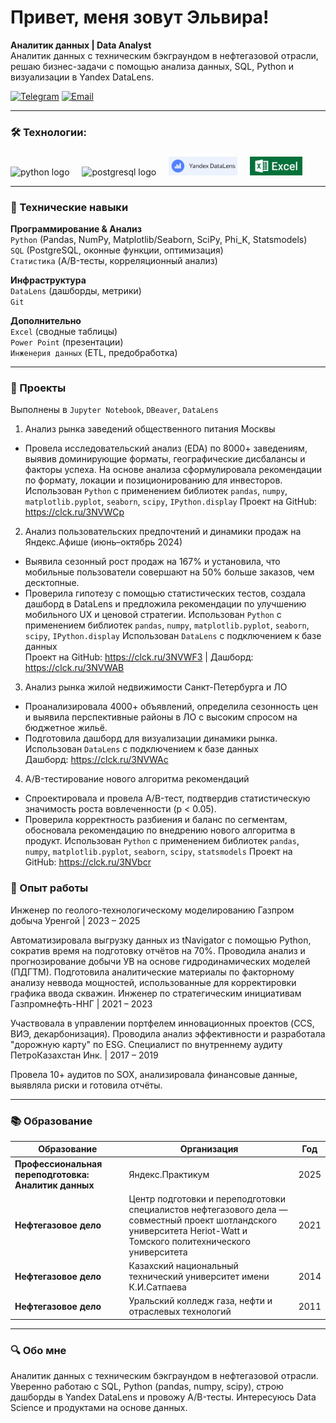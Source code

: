 # Привет, меня зовут Эльвира!
**Аналитик данных | Data Analyst**  
Аналитик данных с техническим бэкграундом в нефтегазовой отрасли, решаю бизнес-задачи с помощью анализа данных, SQL, Python и визуализации в Yandex DataLens.

[![Telegram](https://img.shields.io/badge/-Telegram-0088cc?style=flat&logo=telegram)](https://t.me/karimovaei) 
[![Email](https://img.shields.io/badge/-Email-8B89CC?style=flat&logo=mail.ru&logoColor=white)](mailto:karimovaell@gmail.com)

---
<h3 align="left">🛠 Технологии:</h3>

###

<div align="left">
  <img src="https://skillicons.dev/icons?i=py" height="40" alt="python logo"  />
  <img width="12" />
  <img src="https://skillicons.dev/icons?i=postgres" height="40" alt="postgresql logo"  />
  <img width="12" />
  <img src="https://github.com/av-paramonov/av-paramonov/blob/02f67d67c8d8f657ce2deadda2ebea1e6ed98f8f/logo_datalens_3.jpeg" height="30" alt="datalens logo"  /> 
  <img width="12" />
  <img src="https://github.com/av-paramonov/av-paramonov/blob/f5da942d1c33e5df3e97b85d3cc2f09e6c6d9ea0/logo_excel_2.webp" height="30" alt="datalens logo"  />
</div>

---

### 🔧 Технические навыки
**Программирование & Анализ**  
`Python` (Pandas, NumPy, Matplotlib/Seaborn, SciPy, Phi_K, Statsmodels)  
`SQL` (PostgreSQL, оконные функции, оптимизация)  
`Статистика` (A/B-тесты, корреляционный анализ)  

**Инфраструктура**  
`DataLens` (дашборды, метрики)  
`Git`  

**Дополнительно**  
`Excel` (сводные таблицы)  
`Power Point` (презентации)  
`Инженерия данных` (ETL, предобработка)  

---

### 🚀 Проекты

Выполнены в `Jupyter Notebook`, `DBeaver`, `DataLens`

1. Анализ рынка заведений общественного питания Москвы
- Провела исследовательский анализ (EDA) по 8000+ заведениям, выявив доминирующие
форматы, географические дисбалансы и факторы успеха. На основе анализа сформулировала
рекомендации по формату, локации и позиционированию для инвесторов.
Использован `Python` с применением библиотек `pandas`, `numpy`, `matplotlib.pyplot`, `seaborn`, `scipy`, `IPython.display`
Проект на GitHub: https://clck.ru/3NVWCp

2. Анализ пользовательских предпочтений и динамики продаж на Яндекс.Афише
(июнь–октябрь 2024)
- Выявила сезонный рост продаж на 167% и установила, что мобильные пользователи
совершают на 50% больше заказов, чем десктопные.
- Проверила гипотезу с помощью статистических тестов, создала дашборд в DataLens и
предложила рекомендации по улучшению мобильного UX и ценовой стратегии.
Использован `Python` с применением библиотек `pandas`, `numpy`, `matplotlib.pyplot`, `seaborn`, `scipy`, `IPython.display`
Использован `DataLens` с подключением к базе данных  
Проект на GitHub: https://clck.ru/3NVWF3 | Дашборд: https://clck.ru/3NVWAB

3. Анализ рынка жилой недвижимости Санкт-Петербурга и ЛО
- Проанализировала 4000+ объявлений, определила сезонность цен и выявила перспективные
районы в ЛО с высоким спросом на бюджетное жильё.
- Подготовила дашборд для визуализации динамики рынка.
Использован `DataLens` с подключением к базе данных  
Дашборд: https://clck.ru/3NVWAc

4. A/B-тестирование нового алгоритма рекомендаций
- Спроектировала и провела A/B-тест, подтвердив статистическую значимость роста
вовлеченности (p < 0.05).
- Проверила корректность разбиения и баланс по сегментам, обосновала рекомендацию по
внедрению нового алгоритма в продукт.
Использован `Python` с применением библиотек `pandas`, `numpy`, `matplotlib.pyplot`, `seaborn`, `scipy`, `statsmodels`
Проект на GitHub: https://clck.ru/3NVbcr

### 💼 Опыт работы 
Инженер по геолого-технологическому моделированию
Газпром добыча Уренгой | 2023 – 2025

Автоматизировала выгрузку данных из tNavigator с помощью Python, сократив время на подготовку отчётов на 70%.
Проводила анализ и прогнозирование добычи УВ на основе гидродинамических моделей (ПДГТМ).
Подготовила аналитические материалы по факторному анализу неввода мощностей, использованные для корректировки графика ввода скважин.
Инженер по стратегическим инициативам
Газпромнефть-ННГ | 2021 – 2023

Участвовала в управлении портфелем инновационных проектов (CCS, ВИЭ, декарбонизация).
Проводила анализ эффективности и разработала "дорожную карту" по ESG.
Специалист по внутреннему аудиту
ПетроКазахстан Инк. | 2017 – 2019

Провела 10+ аудитов по SOX, анализировала финансовые данные, выявляла риски и готовила отчёты.

---

### 📚 Образование
| Образование | Организация | Год |
|------|-------------|-----|
| **Профессиональная переподготовка: Аналитик данных** | Яндекс.Практикум | 2025 |
| **Нефтегазовое дело** | Центр подготовки и переподготовки специалистов нефтегазового дела — совместный проект шотландского университета Heriot-Watt и Томского политехнического университета | 2021 |
| **Нефтегазовое дело** | Казахский национальный технический университет имени К.И.Сатпаева | 2014 |
| **Нефтегазовое дело** | Уральский колледж газа, нефти и отраслевых технологий | 2011 |

---

### 🔍 Обо мне

Аналитик данных с техническим бэкграундом в нефтегазовой отрасли. Уверенно работаю с
SQL, Python (pandas, numpy, scipy), строю дашборды в Yandex DataLens и провожу A/B-тесты.
Интересуюсь Data Science и продуктами на основе данных.
